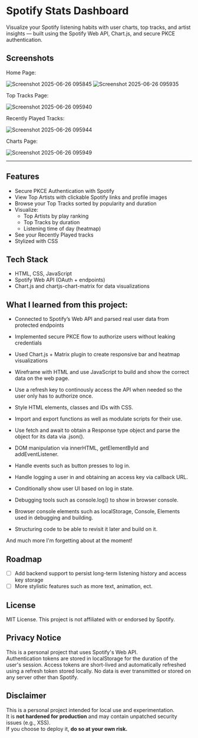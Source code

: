 # Spotify Stats Dashboard

Visualize your Spotify listening habits with user charts, top tracks, and artist insights — built using the Spotify Web API, Chart.js, and secure PKCE authentication.

## Screenshots
Home Page:

![Screenshot 2025-06-26 095845](https://github.com/user-attachments/assets/1cfb3715-830c-489d-bb66-23b4c2aa3377)
![Screenshot 2025-06-26 095935](https://github.com/user-attachments/assets/5d96cde7-dd13-4f28-a46c-bf93ccfed4e5)


Top Tracks Page:

![Screenshot 2025-06-26 095940](https://github.com/user-attachments/assets/0759fe0b-fc69-48a6-b7bb-b086a5f69650)


Recently Played Tracks:

![Screenshot 2025-06-26 095944](https://github.com/user-attachments/assets/b631c43d-9cf8-4900-b74e-abea4ac38d68)


Charts Page:

![Screenshot 2025-06-26 095949](https://github.com/user-attachments/assets/cb36b234-f367-4dea-ba91-f5299cdbed73)


---

## Features

- Secure PKCE Authentication with Spotify
- View Top Artists with clickable Spotify links and profile images
- Browse your Top Tracks sorted by popularity and duration
- Visualize:
  - Top Artists by play ranking
  - Top Tracks by duration
  - Listening time of day (heatmap)
- See your Recently Played tracks
- Stylized with CSS

## Tech Stack

- HTML, CSS, JavaScript
- Spotify Web API (OAuth + endpoints)
- Chart.js and chartjs-chart-matrix for data visualizations


## What I learned from this project:


- Connected to Spotify’s Web API and parsed real user data from protected endpoints
  
- Implemented secure PKCE flow to authorize users without leaking credentials
  
- Used Chart.js + Matrix plugin to create responsive bar and heatmap visualizations

- Wireframe with HTML and use JavaScript to build and show the correct data on the web page.

- Use a refresh key to continously access the API when needed so the user only has to authorize once.

- Style HTML elements, classes and IDs with CSS.

- Import and export functions as well as modulate scripts for their use.

- Use fetch and await to obtain a Response type object and parse the object for its data via .json().

- DOM manipulation via innerHTML, getElementById and addEventListener.

- Handle events such as button presses to log in.

- Handle logging a user in and obtaining an access key via callback URL.

- Conditionally show user UI based on log in state.

- Debugging tools such as console.log() to show in browser console.

- Browser console elements such as localStorage, Console, Elements used in debugging and building.

- Structuring code to be able to revisit it later and build on it.

And much more I'm forgetting about at the moment!


## Roadmap

- [ ] Add backend support to persist long-term listening history and access key storage
- [ ] More stylistic features such as more text, animation, ect.

## License

MIT License. This project is not affiliated with or endorsed by Spotify.

## Privacy Notice

This is a personal project that uses Spotify's Web API.  
Authentication tokens are stored in localStorage for the duration of the user's session.
Access tokens are short-lived and automatically refreshed using a refresh token stored locally.
No data is ever transmitted or stored on any server other than Spotify.

## Disclaimer

This is a personal project intended for local use and experimentation.  
It is **not hardened for production** and may contain unpatched security issues (e.g., XSS).  
If you choose to deploy it, **do so at your own risk.**
